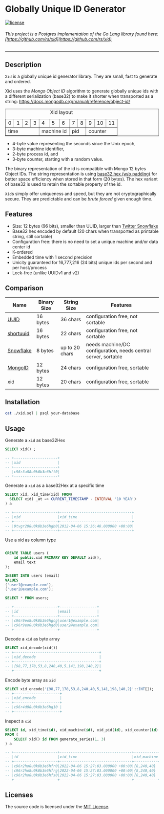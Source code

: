 # Globally Unique ID Generator

[![license](http://img.shields.io/badge/license-MIT-red.svg?style=flat)](https://raw.githubusercontent.com/modfin/pg-xid/master/LICENSE)


###### This project is a Postgres implementation of the Go Lang library found here: [https://github.com/rs/xid](https://github.com/rs/xid)

---

## Description

`Xid` is a globally unique id generator library. They are small, fast to generate and ordered.

Xid uses the *Mongo Object ID* algorithm to generate globally unique ids with a different serialization (base32) to make it shorter when transported as a string:
https://docs.mongodb.org/manual/reference/object-id/

<table border="1">
<caption>Xid layout</caption>
<tr>
<td>0</td><td>1</td><td>2</td><td>3</td><td>4</td><td>5</td><td>6</td><td>7</td><td>8</td><td>9</td><td>10</td><td>11</td>
</tr>
<tr>
<td colspan="4">time</td><td colspan="3">machine id</td><td colspan="2">pid</td><td colspan="3">counter</td>
</tr>
</table>

- 4-byte value representing the seconds since the Unix epoch,
- 3-byte machine identifier,
- 2-byte process id, and
- 3-byte counter, starting with a random value.

The binary representation of the id is compatible with Mongo 12 bytes Object IDs.
The string representation is using [base32 hex (w/o padding)](https://tools.ietf.org/html/rfc4648#page-10) for better space efficiency when stored in that form (20 bytes). The hex variant of base32 is used to retain the
sortable property of the id.

`Xid`s simply offer uniqueness and speed, but they are not cryptographically secure. They are predictable and can be *brute forced* given enough time.

## Features
- Size: 12 bytes (96 bits), smaller than UUID, larger than [Twitter Snowflake](https://blog.twitter.com/2010/announcing-snowflake)
- Base32 hex encoded by default (20 chars when transported as printable string, still sortable)
- Configuration free: there is no need to set a unique machine and/or data center id
- K-ordered
- Embedded time with 1 second precision
- Unicity guaranteed for 16,777,216 (24 bits) unique ids per second and per host/process
- Lock-free (unlike UUIDv1 and v2)

## Comparison

| Name        | Binary Size | String Size    | Features
|-------------|-------------|----------------|----------------
| [UUID]      | 16 bytes    | 36 chars       | configuration free, not sortable
| [shortuuid] | 16 bytes    | 22 chars       | configuration free, not sortable
| [Snowflake] | 8 bytes     | up to 20 chars | needs machine/DC configuration, needs central server, sortable
| [MongoID]   | 12 bytes    | 24 chars       | configuration free, sortable
| xid         | 12 bytes    | 20 chars       | configuration free, sortable

[UUID]: https://en.wikipedia.org/wiki/Universally_unique_identifier
[shortuuid]: https://github.com/stochastic-technologies/shortuuid
[Snowflake]: https://blog.twitter.com/2010/announcing-snowflake
[MongoID]: https://docs.mongodb.org/manual/reference/object-id/

## Installation

```bash
cat ./xid.sql | psql your-database
```

## Usage
Generate a `xid` as base32Hex
```sql
SELECT xid() ;

-- +--------------------+
-- |xid                 |
-- +--------------------+
-- |c96r3a88u0k0b3e6hft0|
-- +--------------------+
```

Generate a `xid` as a base32Hex at a specific time
```sql
SELECT xid, xid_time(xid) FROM(
  SELECT xid( _at => CURRENT_TIMESTAMP - INTERVAL '10 YEAR')
) a

-- +--------------------+---------------------------------+
-- |xid                 |xid_time                         |
-- +--------------------+---------------------------------+
-- |9tvgr208u0k0b3e6hgb0|2012-04-06 15:36:40.000000 +00:00|
-- +--------------------+---------------------------------+

```


Use a xid as column type

```sql

CREATE TABLE users (
    id public.xid PRIMARY KEY DEFAULT xid(),
    email text
);

INSERT INTO users (email)
VALUES
('user1@example.com'),
('user2@example.com');

SELECT * FROM users;

-- +--------------------+-----------------+
-- |id                  |email            |
-- +--------------------+-----------------+
-- |c96r9eo8u0k0b3e6hgcg|user1@example.com|
-- |c96r9eo8u0k0b3e6hgd0|user2@example.com|
-- +--------------------+-----------------+


```

Decode a `xid` as byte array 
```sql
SELECT xid_decode(xid())
-- +---------------------------------------+
-- |xid_decode                             |
-- +---------------------------------------+
-- |{98,77,178,53,8,240,40,5,141,198,140,2}|
-- +---------------------------------------+

```

Encode byte array as `xid`
```sql
SELECT xid_encode('{98,77,178,53,8,240,40,5,141,198,140,2}'::INT[]);
-- +---------------------+
-- |xid_encode           |
-- +---------------------+
-- |c96r4d88u0k0b3e6hg10 |
-- +---------------------+


```


Inspect a `xid`
```sql
SELECT id, xid_time(id), xid_machine(id), xid_pid(id), xid_counter(id) 
FROM (
    SELECT xid() id FROM generate_series(1, 3)
) a

-- +--------------------+---------------------------------+-----------+-------+-----------+
-- |id                  |xid_time                         |xid_machine|xid_pid|xid_counter|
-- +--------------------+---------------------------------+-----------+-------+-----------+
-- |c96r2ho8u0k0b3e6hfr0|2022-04-06 15:27:03.000000 +00:00|{8,240,40} |1421   |13011958   |
-- |c96r2ho8u0k0b3e6hfrg|2022-04-06 15:27:03.000000 +00:00|{8,240,40} |1421   |13011959   |
-- |c96r2ho8u0k0b3e6hfs0|2022-04-06 15:27:03.000000 +00:00|{8,240,40} |1421   |13011960   |
-- +--------------------+---------------------------------+-----------+-------+-----------+
```

## Licenses
The source code is licensed under the [MIT License](https://github.com/modfin/pg-xid/master/LICENSE).
